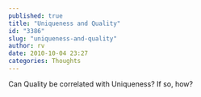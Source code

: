 ```yaml
---
published: true
title: "Uniqueness and Quality"
id: "3386"
slug: "uniqueness-and-quality"
author: rv
date: 2010-10-04 23:27
categories: Thoughts
---
```

Can Quality be correlated with Uniqueness? If so, how?